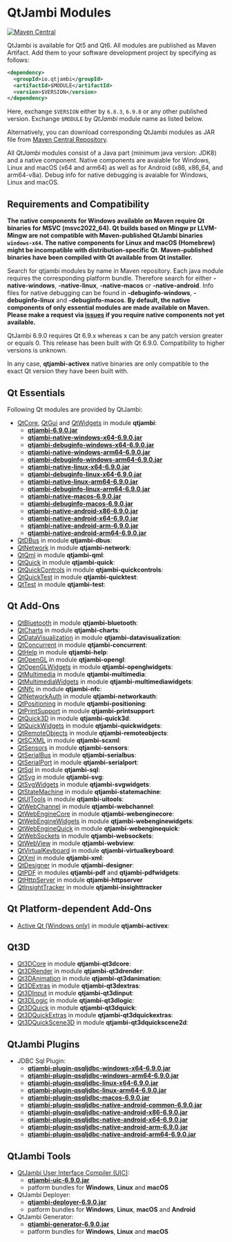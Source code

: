 # QtJambi Modules

[![Maven Central](https://maven-badges.herokuapp.com/maven-central/io.qtjambi/qtjambi/badge.svg)](https://search.maven.org/artifact/io.qtjambi/qtjambi)

QtJambi is available for Qt5 and Qt6. All modules are published as Maven Artifact. Add them to your software development project by specifying as follows:

```xml
<dependency>
  <groupId>io.qtjambi</groupId>
  <artifactId>$MODULE</artifactId>
  <version>$VERSION</version>
</dependency>
```
Here, exchange `$VERSION` either by `6.8.3`, `6.9.0` or any other published version. Exchange `$MODULE` by *QtJambi* module name as listed below.

Alternatively, you can download corresponding QtJambi modules as JAR file from [Maven Central Repository](https://search.maven.org/search?q=io.qtjambi).

All *QtJambi* modules consist of a Java part (minimum java version: JDK8) and a native component. 
Native components are avaiable for Windows, Linux and macOS (x64 and arm64) as well as for Android (x86, x86_64, and arm64-v8a). 
Debug info for native debugging is avaiable for Windows, Linux and macOS.

## Requirements and Compatibility

**The native components for Windows available on Maven require Qt binaries for MSVC (msvc2022_64). Qt builds based on Mingw pr LLVM-Mingw are not compatible with Maven-published QtJambi binaries `windows-x64`.**
**The native components for Linux and macOS (Homebrew) might be incompatible with distribution-specific Qt. Maven-published binaries have been compiled with Qt available from Qt installer.**

Search for qtjambi modules by name in Maven repository. Each java module requires the corresponding platform bundle. Therefore search for either 
**<module>-native-windows**, **<module>-native-linux**, **<module>-native-macos** or **<module>-native-android**. 
Info files for native debugging can be found in **<module>-debuginfo-windows**, **<module>-debuginfo-linux** and **<module>-debuginfo-macos**.
**By default, the native components of only essential modules are made available on Maven. Please make a request via [issues](/../../issues) if you require native components not yet available.**

QtJambi 6.9.0 requires Qt 6.9.x whereas x can be any patch version greater or equals 0.
This release has been built with Qt 6.9.0. Compatibility to higher versions is unknown.

In any case, **qtjambi-activex** native binaries are only compatible to the exact Qt version they have been built with.

## Qt Essentials

Following Qt modules are provided by QtJambi:

* [QtCore](https://doc.qt.io/qt-6/qtcore-index.html), [QtGui](https://doc.qt.io/qt-6/qtgui-index.html) and [QtWidgets](https://doc.qt.io/qt-6/qtwidgets-index.html) in module **qtjambi**:
    * [**qtjambi-6.9.0.jar**](https://search.maven.org/artifact/io.qtjambi/qtjambi/6.9.0/jar)
    * [**qtjambi-native-windows-x64-6.9.0.jar**](https://search.maven.org/artifact/io.qtjambi/qtjambi-native-windows-x64/6.9.0/jar)
    * [**qtjambi-debuginfo-windows-x64-6.9.0.jar**](https://search.maven.org/artifact/io.qtjambi/qtjambi-debuginfo-windows-x64/6.9.0/jar)
    * [**qtjambi-native-windows-arm64-6.9.0.jar**](https://search.maven.org/artifact/io.qtjambi/qtjambi-native-windows-arm64/6.9.0/jar)
    * [**qtjambi-debuginfo-windows-arm64-6.9.0.jar**](https://search.maven.org/artifact/io.qtjambi/qtjambi-debuginfo-windows-arm64/6.9.0/jar)
    * [**qtjambi-native-linux-x64-6.9.0.jar**](https://search.maven.org/artifact/io.qtjambi/qtjambi-native-linux-x64/6.9.0/jar)
    * [**qtjambi-debuginfo-linux-x64-6.9.0.jar**](https://search.maven.org/artifact/io.qtjambi/qtjambi-debuginfo-linux-x64/6.9.0/jar)
    * [**qtjambi-native-linux-arm64-6.9.0.jar**](https://search.maven.org/artifact/io.qtjambi/qtjambi-native-linux-arm64/6.9.0/jar)
    * [**qtjambi-debuginfo-linux-arm64-6.9.0.jar**](https://search.maven.org/artifact/io.qtjambi/qtjambi-debuginfo-linux-arm64/6.9.0/jar)
    * [**qtjambi-native-macos-6.9.0.jar**](https://search.maven.org/artifact/io.qtjambi/qtjambi-native-macos/6.9.0/jar)
    * [**qtjambi-debuginfo-macos-6.9.0.jar**](https://search.maven.org/artifact/io.qtjambi/qtjambi-debuginfo-macos/6.9.0/jar)
    * [**qtjambi-native-android-x86-6.9.0.jar**](https://search.maven.org/artifact/io.qtjambi/qtjambi-native-android-x86/6.9.0/jar)
    * [**qtjambi-native-android-x64-6.9.0.jar**](https://search.maven.org/artifact/io.qtjambi/qtjambi-native-android-x64/6.9.0/jar)
    * [**qtjambi-native-android-arm-6.9.0.jar**](https://search.maven.org/artifact/io.qtjambi/qtjambi-native-android-arm/6.9.0/jar)
    * [**qtjambi-native-android-arm64-6.9.0.jar**](https://search.maven.org/artifact/io.qtjambi/qtjambi-native-android-arm64/6.9.0/jar)
* [QtDBus](https://doc.qt.io/qt-6/qtdbus-index.html) in module **qtjambi-dbus**:
* [QtNetwork](https://doc.qt.io/qt-6/qtnetwork-index.html) in module **qtjambi-network**:
* [QtQml](https://doc.qt.io/qt-6/qtqml-index.html) in module **qtjambi-qml**:
* [QtQuick](https://doc.qt.io/qt-6/qtquick-index.html) in module **qtjambi-quick**:
* [QtQuickControls](https://doc.qt.io/qt-6/qtquickcontrols-index.html) in module **qtjambi-quickcontrols**:
* [QtQuickTest](https://doc.qt.io/qt-6/qtquicktest-index.html) in module **qtjambi-quicktest**:
* [QtTest](https://doc.qt.io/qt-6/qttest-index.html) in module **qtjambi-test**:

## Qt Add-Ons

* [QtBluetooth](https://doc.qt.io/qt-6/qtbluetooth-index.html) in module **qtjambi-bluetooth**:
* [QtCharts](https://doc.qt.io/qt-6/qtcharts-index.html) in module **qtjambi-charts**:
* [QtDataVisualization](https://doc.qt.io/qt-6/qtdatavisualization-index.html) in module **qtjambi-datavisualization**:
* [QtConcurrent](https://doc.qt.io/qt-6/qtconcurrent-index.html) in module **qtjambi-concurrent**:
* [QtHelp](https://doc.qt.io/qt-6/qthelp-index.html) in module **qtjambi-help**:
* [QtOpenGL](https://doc.qt.io/qt-6/qtopengl-index.html) in module **qtjambi-opengl**:
* [QtOpenGLWidgets](https://doc.qt.io/qt-6/qtopenglwidgets-module.html) in module **qtjambi-openglwidgets**:
* [QtMultimedia](https://doc.qt.io/qt-6/qtmultimedia-index.html) in module **qtjambi-multimedia**:
* [QtMultimediaWidgets](https://doc.qt.io/qt-6/qtmultimedia-index.html) in module **qtjambi-multimediawidgets**:
* [QtNfc](https://doc.qt.io/qt-6/qtnfc-index.html) in module **qtjambi-nfc**:
* [QtNetworkAuth](https://doc.qt.io/qt-6/qtnetworkauth-index.html) in module **qtjambi-networkauth**:
* [QtPositioning](https://doc.qt.io/qt-6/qtpositioning-index.html) in module **qtjambi-positioning**:
* [QtPrintSupport](https://doc.qt.io/qt-6/qtprintsupport-index.html) in module **qtjambi-printsupport**:
* [QtQuick3D](https://doc.qt.io/qt-6/qtquick3d-index.html) in module **qtjambi-quick3d**:
* [QtQuickWidgets](https://doc.qt.io/qt-6/qtquickwidgets-module.html) in module **qtjambi-quickwidgets**:
* [QtRemoteObjects](https://doc.qt.io/qt-6/qtremoteobjects-module.html) in module **qtjambi-remoteobjects**:
* [QtSCXML](https://doc.qt.io/qt-6/qtscxml-index.html) in module **qtjambi-scxml**:
* [QtSensors](https://doc.qt.io/qt-6/qtsensors-index.html) in module **qtjambi-sensors**:
* [QtSerialBus](https://doc.qt.io/qt-6/qtserialbus-index.html) in module **qtjambi-serialbus**:
* [QtSerialPort](https://doc.qt.io/qt-6/qtserialport-index.html) in module **qtjambi-serialport**:
* [QtSql](https://doc.qt.io/qt-6/qtsql-index.html) in module **qtjambi-sql**:
* [QtSvg](https://doc.qt.io/qt-6/qtsvg-index.html) in module **qtjambi-svg**:
* [QtSvgWidgets](https://doc.qt.io/qt-6/qtsvg-index.html) in module **qtjambi-svgwidgets**:
* [QtStateMachine](https://doc.qt.io/qt-6/qtstatemachine-index.html) in module **qtjambi-statemachine**:
* [QtUITools](https://doc.qt.io/qt-6/qtuitools-index.html) in module **qtjambi-uitools**:
* [QtWebChannel](https://doc.qt.io/qt-6/qtwebchannel-index.html) in module **qtjambi-webchannel**:
* [QtWebEngineCore](https://doc.qt.io/qt-6/qtwebengine-index.html) in module **qtjambi-webenginecore**:
* [QtWebEngineWidgets](https://doc.qt.io/qt-6/qtwebengine-index.html) in module **qtjambi-webenginewidgets**:
* [QtWebEngineQuick](https://doc.qt.io/qt-6/qtwebengine-index.html) in module **qtjambi-webenginequick**:
* [QtWebSockets](https://doc.qt.io/qt-6/qtwebsockets-index.html) in module **qtjambi-websockets**:
* [QtWebView](https://doc.qt.io/qt-6/qtwebview-index.html) in module **qtjambi-webview**:
* [QtVirtualKeyboard](https://doc.qt.io/qt-6/qtvirtualkeyboard-index.html) in module **qtjambi-virtualkeyboard**:
* [QtXml](https://doc.qt.io/qt-6/qtxml-index.html) in module **qtjambi-xml**:
* [QtDesigner](https://doc.qt.io/qt-6/qtdesigner-manual.html) in module **qtjambi-designer**:
* [QtPDF](https://doc.qt.io/qt-6/qtpdf-index.html) in modules **qtjambi-pdf** and **qtjambi-pdfwidgets**:
* [QtHttpServer](https://doc.qt.io/qt-6/qthttpserver-index.html) in module **qtjambi-httpserver**
* [QtInsightTracker](https://doc.qt.io/qt-6/qtmodules.html) in module **qtjambi-insighttracker**

## Qt Platform-dependent Add-Ons

* [Active Qt (Windows only)](https://doc.qt.io/qt-6/activeqt-manual.html) in module **qtjambi-activex**:

## Qt3D

* [Qt3DCore](https://doc.qt.io/qt-6/qt3d-index.html) in module **qtjambi-qt3dcore**:
* [Qt3DRender](https://doc.qt.io/qt-6/qt3d-index.html) in module **qtjambi-qt3drender**:
* [Qt3DAnimation](https://doc.qt.io/qt-6/qt3d-index.html) in module **qtjambi-qt3danimation**:
* [Qt3DExtras](https://doc.qt.io/qt-6/qt3d-index.html) in module **qtjambi-qt3dextras**:
* [Qt3DInput](https://doc.qt.io/qt-6/qt3d-index.html) in module **qtjambi-qt3dinput**:
* [Qt3DLogic](https://doc.qt.io/qt-6/qt3d-index.html) in module **qtjambi-qt3dlogic**:
* [Qt3DQuick](https://doc.qt.io/qt-6/qt3d-index.html) in module **qtjambi-qt3dquick**:
* [Qt3DQuickExtras](https://doc.qt.io/qt-6/qt3d-index.html) in module **qtjambi-qt3dquickextras**:
* [Qt3DQuickScene3D](https://doc.qt.io/qt-6/qt3d-index.html) in module **qtjambi-qt3dquickscene2d**:

## QtJambi Plugins

* JDBC Sql Plugin:
    * [**qtjambi-plugin-qsqljdbc-windows-x64-6.9.0.jar**](https://search.maven.org/artifact/io.qtjambi/qtjambi-plugin-qsqljdbc-windows-x64/6.9.0/jar)
    * [**qtjambi-plugin-qsqljdbc-windows-arm64-6.9.0.jar**](https://search.maven.org/artifact/io.qtjambi/qtjambi-plugin-qsqljdbc-windows-arm64/6.9.0/jar)
    * [**qtjambi-plugin-qsqljdbc-linux-x64-6.9.0.jar**](https://search.maven.org/artifact/io.qtjambi/qtjambi-plugin-qsqljdbc-linux-x64/6.9.0/jar)
    * [**qtjambi-plugin-qsqljdbc-linux-arm64-6.9.0.jar**](https://search.maven.org/artifact/io.qtjambi/qtjambi-plugin-qsqljdbc-linux-arm64/6.9.0/jar)
    * [**qtjambi-plugin-qsqljdbc-macos-6.9.0.jar**](https://search.maven.org/artifact/io.qtjambi/qtjambi-plugin-qsqljdbc-macos/6.9.0/jar)
    * [**qtjambi-plugin-qsqljdbc-native-android-common-6.9.0.jar**](https://search.maven.org/artifact/io.qtjambi/qtjambi-plugin-qsqljdbc-native-android-common/6.9.0/jar)
    * [**qtjambi-plugin-qsqljdbc-native-android-x86-6.9.0.jar**](https://search.maven.org/artifact/io.qtjambi/qtjambi-plugin-qsqljdbc-native-android-x86/6.9.0/jar)
    * [**qtjambi-plugin-qsqljdbc-native-android-x64-6.9.0.jar**](https://search.maven.org/artifact/io.qtjambi/qtjambi-plugin-qsqljdbc-native-android-x64/6.9.0/jar)
    * [**qtjambi-plugin-qsqljdbc-native-android-arm-6.9.0.jar**](https://search.maven.org/artifact/io.qtjambi/qtjambi-plugin-qsqljdbc-native-android-arm/6.9.0/jar)
    * [**qtjambi-plugin-qsqljdbc-native-android-arm64-6.9.0.jar**](https://search.maven.org/artifact/io.qtjambi/qtjambi-plugin-qsqljdbc-native-android-arm64/6.9.0/jar)

## QtJambi Tools

* [QtJambi User Interface Compiler (UIC)](https://doc.qt.io/qt-6/designer-using-a-ui-file.html#compile-time-form-processing):
    * [**qtjambi-uic-6.9.0.jar**](https://search.maven.org/artifact/io.qtjambi/qtjambi-uic/6.9.0/jar)
    * patform bundles for **Windows**, **Linux** and **macOS**
* QtJambi Deployer:
    * [**qtjambi-deployer-6.9.0.jar**](https://search.maven.org/artifact/io.qtjambi/qtjambi-deployer/6.9.0/jar)
    * patform bundles for **Windows**, **Linux**, **macOS** and **Android**
* QtJambi Generator:
    * [**qtjambi-generator-6.9.0.jar**](https://search.maven.org/artifact/io.qtjambi/qtjambi-generator/6.9.0/jar)
    * patform bundles for **Windows**, **Linux** and **macOS**
